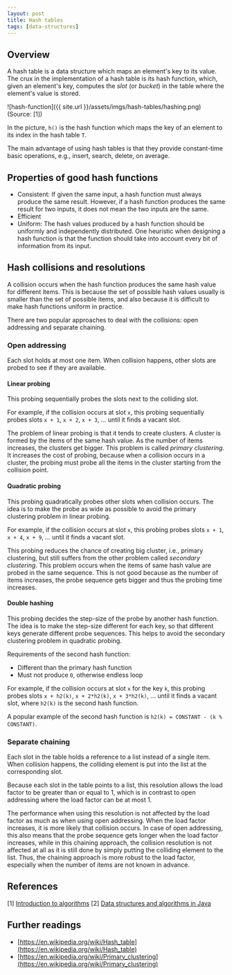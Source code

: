 ```yaml
---
layout: post
title: Hash tables
tags: [data-structures]
---
```


## Overview

A hash table is a data structure which maps an element's key to its value. The crux in the implementation of a hash table is its hash function, which, given an element's key, computes the _slot_ (or _bucket_) in the table where the element's value is stored.

<!--break-->

![hash-function]({{ site.url }}/assets/imgs/hash-tables/hashing.png)
(Source: [1])

In the picture, `h()` is the hash function which maps the key of an element to its index in the hash table `T`.

The main advantage of using hash tables is that they provide constant-time basic operations, e.g., insert, search, delete, on average. 

## Properties of good hash functions

- Consistent: If given the same input, a hash function must always produce the same result. However, if a hash function produces the same result for two inputs, it does not mean the two inputs are the same.
- Efficient
- Uniform: The hash values produced by a hash function should be uniformly and independently distributed. One heuristic when designing a hash function is that the function should take into account every bit of information from its input.

## Hash collisions and resolutions

A collision occurs when the hash function produces the same hash value for different items. This is because the set of possible hash values usually is smaller than the set of possible items, and also because it is difficult to make hash functions uniform in practice.

There are two popular approaches to deal with the collisions: open addressing and separate chaining.

### Open addressing

Each slot holds at most one item. When collision happens, other slots are probed to see if they are available.

#### Linear probing

This probing sequentially probes the slots next to the colliding slot.

For example, if the collision occurs at slot `x`, this probing sequentially probes slots `x + 1`, `x + 2`, `x + 3`, ... until it finds a vacant slot.

The problem of linear probing is that it tends to create clusters. A cluster is formed by the items of the same hash value. As the number of items increases, the clusters get bigger. This problem is called _primary clustering_. It increases the cost of probing, because when a collision occurs in a cluster, the probing must probe all the items in the cluster starting from the collision point.

#### Quadratic probing

This probing quadratically probes other slots when collision occurs. The idea is to make the probe as wide as possible to avoid the primary clustering problem in linear probing.

For example, if the collision occurs at slot `x`, this probing probes slots `x + 1`, `x + 4`, `x + 9`, ... until it finds a vacant slot.

This probing reduces the chance of creating big cluster, i.e., primary clustering, but still suffers from the other problem called _secondary clustering_. This problem occurs when the items of same hash value are probed in the same sequence. This is not good because as the number of items increases, the probe sequence gets bigger and thus the probing time increases.

#### Double hashing

This probing decides the step-size of the probe by another hash function. The idea is to make the step-size different for each key, so that different keys generate different probe sequences. This helps to avoid the secondary clustering problem in quadratic probing.

Requirements of the second hash function:

  - Different than the primary hash function
  - Must not produce `0`, otherwise endless loop

For example, if the collision occurs at slot `x` for the key `k`, this probing probes slots `x + h2(k)`, `x + 2*h2(k)`, `x + 3*h2(k)`, ... until it finds a vacant slot, where `h2(k)` is the second hash function.

A popular example of the second hash function is `h2(k) = CONSTANT - (k % CONSTANT)`.

### Separate chaining

Each slot in the table holds a reference to a list instead of a single item. When collision happens, the colliding element is put into the list at the corresponding slot.

Because each slot in the table points to a list, this resolution allows the load factor to be greater than or equal to 1, which is in contrast to open addressing where the load factor can be at most 1. 

The performance when using this resolution is not affected by the load factor as much as when using open addressing. When the load factor increases, it is more likely that collision occurs. In case of open addressing, this also means that the probe sequence gets longer when the load factor increases, while in this chaining approach, the collision resolution is not affected at all as it is still done by simply putting the colliding element to the list. Thus, the chaining approach is more robust to the load factor, especially when the number of items are not known in advance.

## References

[1] [Introduction to algorithms](http://www.amazon.com/Introduction-Algorithms-3rd-MIT-Press/dp/0262033844/ref=sr_1_1?s=books&ie=UTF8&qid=1461439930&sr=1-1&keywords=introduction+to+algorithms)
[2] [Data structures and algorithms in Java](http://www.amazon.com/Data-Structures-Algorithms-Java-2nd/dp/0672324539/ref=sr_1_4?s=books&ie=UTF8&qid=1461439850&sr=1-4&keywords=data+structures+and+algorithms+in+java)

## Further readings

- [https://en.wikipedia.org/wiki/Hash_table](https://en.wikipedia.org/wiki/Hash_table)
- [https://en.wikipedia.org/wiki/Primary_clustering](https://en.wikipedia.org/wiki/Primary_clustering)
